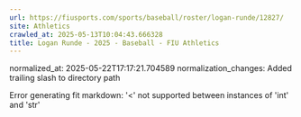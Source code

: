 ```yaml
---
url: https://fiusports.com/sports/baseball/roster/logan-runde/12827/
site: Athletics
crawled_at: 2025-05-13T10:04:43.666328
title: Logan Runde - 2025 - Baseball - FIU Athletics
---
```

normalized_at: 2025-05-22T17:17:21.704589
normalization_changes: Added trailing slash to directory path

Error generating fit markdown: '<' not supported between instances of 'int' and 'str'